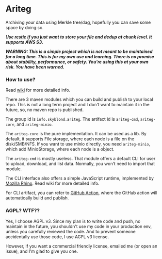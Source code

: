 # Ariteg

Archiving your data using Merkle tree/dag, hopefully you can save some space by doing so.

***Use [restic](https://github.com/restic/restic) if you just want to store your
file and dedup at chunk level. It supports AWS S3.***

***WARNING: This is a simple project which is not meant to be maintained for a long time.
This is for my own use and learning. There is no promise about stability, performance, or safety.
You're using this at your own risk. You have been warned.***

### How to use?

Read [wiki](https://github.com/hurui200320/Ariteg/wiki) for more detailed info.

There are 3 maven modules which you can build and publish to your local repo.
This is not a long term project and I don't want to maintain it in the future,
so, no maven repo is published.

The group id is `info.skyblond.ariteg`. The artifact id is `ariteg-cmd`, `ariteg-core`,
and `ariteg-minio`.

The `ariteg-core` is the pure implementation. It can be used as a lib. By default,
it supports File storage, where each node is a file on the disk/SMB/NFS. If you
want to use minio directly, you need `ariteg-minio`, which add MinioStorage, where
each node is a object.

The `ariteg-cmd` is mostly useless. That module offers a default CLI for user to
upload, download, and list data. Normally, you won't need to import that module.

The CLI interface also offers a simple JavaScript runtime, implemented by [Mozilla Rhino](https://github.com/mozilla/rhino).
Read wiki for more detailed info.

For CLI artifact, you can refer to [GitHub Action](https://github.com/hurui200320/Ariteg/actions/workflows/gradle-build-ariteg-cmd.yml),
where the GitHub action will automatically build and publish.


### AGPL? WTF??

Yes, I choose AGPL v3. Since my plan is to write code and push, no maintain in the future,
you shouldn't use my code in your production env, unless you carefully reviewed the code.
And to prevent someone accidentally use those code, I use AGPL v3 license.

However, if you want a commercial friendly license, emailed me (or open an issue),
and I'm glad to give you one.
